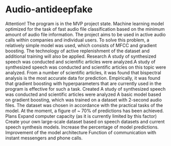 # Audio-antideepfake
Attention! The program is in the MVP project state. 
Machine learning model optimized for the task of fast audio file classification based on the minimum amount of audio file information.
The project aims to be used in active audio calls within companies and individual users.
To solve this problem, a relatively simple model was used, which consists of MFCC and gradient boosting.
The technology of active replenishment of the dataset and additional training will also be applied.
Research
A study of synthesized speech was conducted and scientific articles were analyzed.A study of synthesized speech was conducted and scientific articles on this topic were analyzed. From a number of scientific articles, it was found that bispectral analysis is the most accurate data for prediction. Empirically, it was found that gradient boosting with hyperparameters that are currently used in the program is effective for such a task.
Created
A study of synthesized speech was conducted and scientific articles were analyzed
A basic model based on gradient boosting, which was trained on a dataset with 2-second audio files. The dataset was chosen in accordance with the practical tasks of the model.
At the moment, a figure of ~ 70% of predictions has been achieved.
Plans
Expand computer capacity (as it is currently limited by this factor)
Create your own large-scale dataset based on speech datasets and current speech synthesis models.
Increase the percentage of model predictions.
Improvement of the model architecture
Function of communication with instant messengers and phone calls.

